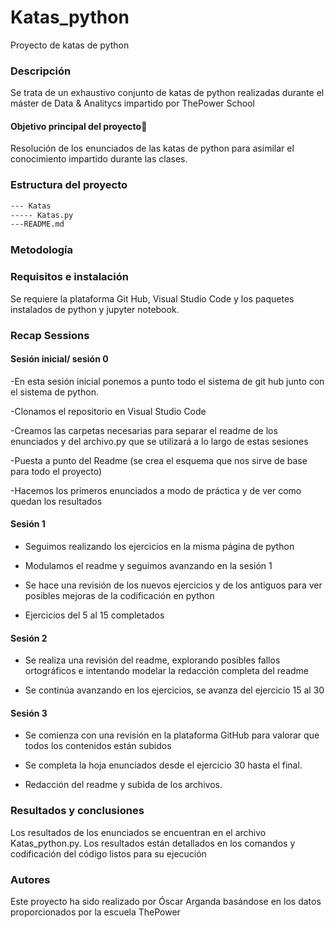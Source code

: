 # Katas_python
Proyecto de katas de python
### Descripción
Se trata de un exhaustivo conjunto de katas de python realizadas durante el máster de Data & Analitycs impartido por ThePower School

 #### Objetivo principal del proyecto🎯
Resolución de los enunciados de las katas de python para asimilar el conocimiento impartido durante las clases.
### Estructura del proyecto
``` bash
--- Katas
----- Katas.py
---README.md

```
 


### Metodología


### Requisitos e instalación
Se requiere la plataforma Git Hub, Visual Studio Code y los paquetes instalados de python y jupyter notebook.

### Recap Sessions

#### Sesión inicial/ sesión 0
-En esta sesión inicial ponemos a punto todo el sistema de git hub junto con el sistema de python.

-Clonamos el repositorio en Visual Studio Code

-Creamos las carpetas necesarias para separar el readme de los enunciados y del archivo.py que se utilizará a lo largo de estas sesiones

-Puesta a punto del Readme (se crea el esquema que nos sirve de base para todo el proyecto)

-Hacemos los primeros enunciados a modo de práctica y de ver como quedan los resultados

#### Sesión 1

- Seguimos realizando los ejercicios en la misma página de python 

- Modulamos el readme y seguimos avanzando en la sesión 1

- Se hace una revisión de los nuevos ejercicios y de los antiguos para ver posibles mejoras de la codificación en python

- Ejercicios del 5 al 15 completados

#### Sesión 2

- Se realiza una revisión del readme, explorando posibles fallos ortográficos e intentando modelar la redacción completa del readme

- Se continúa avanzando en los ejercicios, se avanza del ejercicio 15 al 30

#### Sesión 3

- Se comienza con una revisión en la plataforma GitHub para valorar que todos los contenidos están subidos

- Se completa la hoja enunciados desde el ejercicio 30 hasta el final.

- Redacción del readme y subida de los archivos.


### Resultados y conclusiones
Los resultados de los enunciados se encuentran en el archivo Katas_python.py. Los resultados están detallados en los comandos y codificación del código listos para su ejecución

### Autores

Este proyecto ha sido realizado por Óscar Arganda basándose en los datos proporcionados por la escuela ThePower
